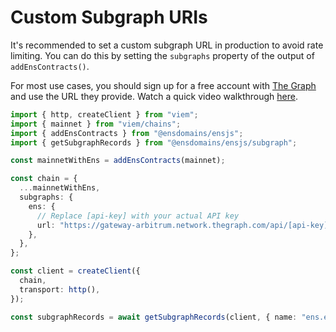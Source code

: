 # Custom Subgraph URIs

It's recommended to set a custom subgraph URL in production to avoid rate limiting. You can do this by setting the `subgraphs` property of the output of `addEnsContracts()`.

For most use cases, you should sign up for a free account with [The Graph](https://thegraph.com/studio/apikeys/) and use the URL they provide. Watch a quick video walkthrough [here](https://x.com/gregskril/status/1800246499831676944).

```ts
import { http, createClient } from "viem";
import { mainnet } from "viem/chains";
import { addEnsContracts } from "@ensdomains/ensjs";
import { getSubgraphRecords } from "@ensdomains/ensjs/subgraph";

const mainnetWithEns = addEnsContracts(mainnet);

const chain = {
  ...mainnetWithEns,
  subgraphs: {
    ens: {
      // Replace [api-key] with your actual API key
      url: "https://gateway-arbitrum.network.thegraph.com/api/[api-key]/subgraphs/id/5XqPmWe6gjyrJtFn9cLy237i4cWw2j9HcUJEXsP5qGtH",
    },
  },
};

const client = createClient({
  chain,
  transport: http(),
});

const subgraphRecords = await getSubgraphRecords(client, { name: "ens.eth" });
```
